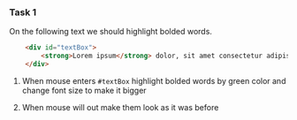 ### Task 1

On the following text we should highlight bolded words.

```HTML
    <div id="textBox">
        <strong>Lorem ipsum</strong> dolor, sit amet consectetur adipisicing elit. Nemo sint earum ab <strong>totam</strong> praesentium aperiam suscipit reiciendis doloribus, sequi incidunt atque necessitatibus <strong>ipsam tempora</strong> obcaecati numquam provident modi, doloremque magni?
    </div>
```

1. When mouse enters `#textBox` highlight bolded words by green color and change font size to make it bigger

2. When mouse will out make them look as it was before
